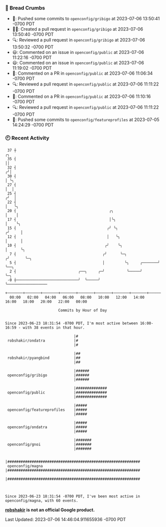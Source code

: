 ### 🍞 Bread Crumbs

 * 🚢: Pushed some commits to `openconfig/gribigo` at 2023-07-06 13:50:41 -0700 PDT
 * ✍🏼: Created a pull request in `openconfig/gribigo` at 2023-07-06 13:50:40 -0700 PDT
 * 🔍: Reviewed a pull request in  `openconfig/gribigo` at 2023-07-06 13:50:32 -0700 PDT
 * 😃: Commented on an issue in `openconfig/public` at 2023-07-06 11:22:16 -0700 PDT
 * 😃: Commented on an issue in `openconfig/public` at 2023-07-06 11:19:02 -0700 PDT
 * 💬: Commented on a PR in  `openconfig/public` at 2023-07-06 11:06:34 -0700 PDT
 * 🔍: Reviewed a pull request in  `openconfig/public` at 2023-07-06 11:11:22 -0700 PDT
 * 💬: Commented on a PR in  `openconfig/public` at 2023-07-06 11:10:16 -0700 PDT
 * 🔍: Reviewed a pull request in  `openconfig/public` at 2023-07-06 11:11:22 -0700 PDT
 * 🚢: Pushed some commits to `openconfig/featureprofiles` at 2023-07-05 14:24:29 -0700 PDT

### 🕘 Recent Activity
```
 37 ┼                                                                    ╭╮
 35 ┤                                                                    ││
 32 ┤                                                                   ╭╯│
 30 ┤                                                                   │ ╰╮
 27 ┤                                                                   │  │
 25 ┤                                                                  ╭╯  │
 22 ┤                                                                  │   ╰╮
 20 ┤                                          ╭╮                      │    │
 17 ┤                                          │╰╮                     │    ╰╮
 15 ┤                                         ╭╯ ╰╮                   ╭╯     │
 12 ┤                                         │   ╰╮                  │      │
 10 ┤                                        ╭╯    ╰╮                 │      ╰╮
  7 ┤                                       ╭╯      ╰─╮              ╭╯       ╰─╮
  5 ┤                                       │         ╰╮     ╭───────╯          ╰──╮
  2 ┤                            ╭──╮     ╭─╯          ╰─────╯                     ╰─╮
 -0 ┼────────────────────────────╯  ╰─────╯                                          ╰──────────────────
    +───────+───────+───────+───────+───────+───────+───────+───────+───────+───────+───────+───────+────
  00:00   02:00   04:00   06:00   08:00   10:00   12:00   14:00   16:00   18:00   20:00   22:00   00:00   

						Commits by Hour of Day


Since 2023-06-23 18:31:54 -0700 PDT, I'm most active between 16:00-16:59 - with 38 events in that hour.

```



```
                               |#
 robshakir/ondatra             |#
                               |#

                               |##
 robshakir/pyangbind           |##
                               |##

                               |######
 openconfig/gribigo            |######
                               |######

                               |##############
 openconfig/public             |##############
                               |##############

                               |#####
 openconfig/featureprofiles    |#####
                               |#####

                               |#####
 openconfig/ondatra            |#####
                               |#####

                               |#######
 openconfig/gnoi               |#######
                               |#######

                               |############################################################
 openconfig/magna              |############################################################
                               |############################################################



Since 2023-06-23 18:31:54 -0700 PDT, I've been most active in openconfig/magna, with 60 events.

```
**[robshakir](mailto:robjs@google.com) is not an official Google product.**  


Last Updated: 2023-07-06 14:46:04.911655936 -0700 PDT
